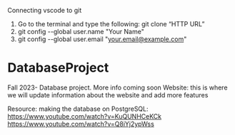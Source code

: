 Connecting vscode to git
1. Go to the terminal and type the following: git clone “HTTP URL”
2. git config --global user.name "Your Name"
3. git config --global user.email "your.email@example.com"


# DatabaseProject
Fall 2023- Database project. More info coming soon
Website: this is where we will update information about the website and add more features 


Resource: making the database on PostgreSQL:
https://www.youtube.com/watch?v=KuQUNHCeKCk 
https://www.youtube.com/watch?v=Q8iYj2ypWss
